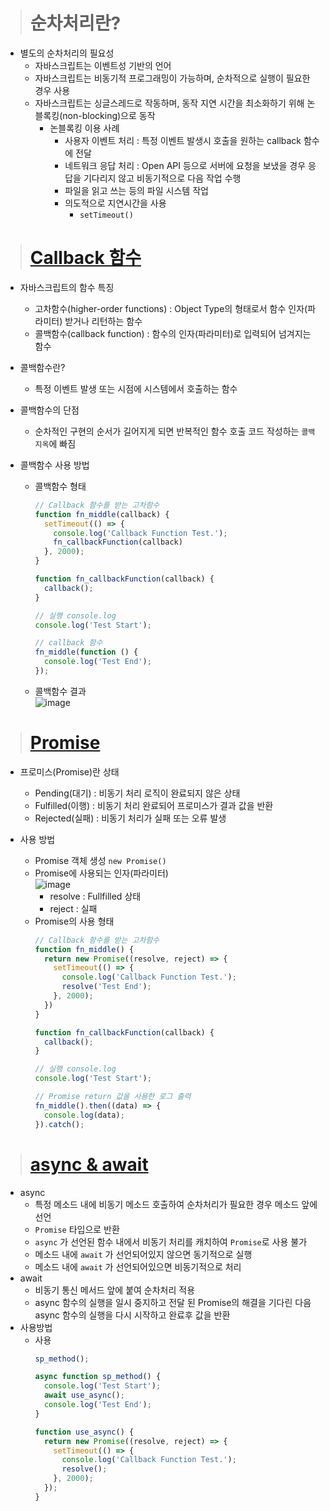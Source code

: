 > # 순차처리란?

- 별도의 순차처리의 필요성
  - 자바스크립트는 이벤트성 기반의 언어
  - 자바스크립트는 비동기적 프로그래밍이 가능하며, 순차적으로 실행이 필요한 경우 사용
  - 자바스크립트는 싱글스레드로 작동하며, 동작 지연 시간을 최소화하기 위해 논블록킹(non-blocking)으로 동작
    - 논블록킹 이용 사례
      - 사용자 이벤트 처리 : 특정 이벤트 발생시 호출을 원하는 callback 함수에 전달
      - 네트워크 응답 처리 : Open API 등으로 서버에 요청을 보냈을 경우 응답을 기다리지 않고 비동기적으로 다음 작업 수행
      - 파일을 읽고 쓰는 등의 파일 시스템 작업
      - 의도적으로 지연시간을 사용
        - `setTimeout()`

> # [Callback 함수](https://developer.mozilla.org/en-US/docs/Glossary/Callback_function)

- 자바스크립트의 함수 특징
  - 고차함수(higher-order functions) : Object Type의 형태로서 함수 인자(파라미터) 받거나 리턴하는 함수
  - 콜백함수(callback function) : 함수의 인자(파라미터)로 입력되어 넘겨지는 함수

- 콜백함수란?
  - 특정 이벤트 발생 또는 시점에 시스템에서 호출하는 함수
  
- 콜백함수의 단점
  - 순차적인 구현의 순서가 길어지게 되면 반복적인 함수 호출 코드 작성하는 `콜백지옥`에 빠짐

- 콜백함수 사용 방법
  - 콜백함수 형태
    ```javascript
    // Callback 함수를 받는 고차함수
    function fn_middle(callback) {
      setTimeout(() => {
        console.log('Callback Function Test.');
        fn_callbackFunction(callback)
      }, 2000);
    }
    
    function fn_callbackFunction(callback) {
      callback();
    }

    // 실행 console.log
    console.log('Test Start');

    // callback 함수
    fn_middle(function () {
      console.log('Test End');
    });
    ```
  - 콜백함수 결과<br /> ![image](https://user-images.githubusercontent.com/81629923/137620586-15991c11-53c5-4357-a058-4f9876694708.png)

> # [Promise](https://developer.mozilla.org/ko/docs/Web/JavaScript/Reference/Global_Objects/Promise)

- 프로미스(Promise)란 상태
  - Pending(대기) : 비동기 처리 로직이 완료되지 않은 상태
  - Fulfilled(이행) : 비동기 처리 완료되어 프로미스가 결과 값을 반환
  - Rejected(실패) : 비동기 처리가 실패 또는 오류 발생

- 사용 방법
  - Promise 객체 생성
    `new Promise()`
  - Promise에 사용되는 인자(파라미터) <br />![image](https://user-images.githubusercontent.com/81629923/137625605-46137606-cba8-432a-891b-7a7eb0cd5a47.png)
    - resolve : Fullfilled 상태
    - reject  : 실패
  - Promise의 사용 형태
    ```javascript
    // Callback 함수를 받는 고차함수
    function fn_middle() {
      return new Promise((resolve, reject) => {
        setTimeout(() => {
          console.log('Callback Function Test.');
          resolve('Test End');
        }, 2000);
      })
    }

    function fn_callbackFunction(callback) {
      callback();
    }

    // 실행 console.log
    console.log('Test Start');

    // Promise return 값을 사용한 로그 출력
    fn_middle().then((data) => {
      console.log(data);
    }).catch();
    ```

> # [async & await](https://developer.mozilla.org/ko/docs/Web/JavaScript/Reference/Statements/async_function)

- async 
  - 특정 메소드 내에 비동기 메소드 호출하여 순차처리가 필요한 경우 메소드 앞에 선언
  - `Promise` 타입으로 반환
  - `async` 가 선언된 함수 내에서 비동기 처리를 캐치하여 `Promise`로 사용 불가
  - 메소드 내에 `await` 가 선언되어있지 않으면 동기적으로 실행
  - 메소드 내에 `await` 가 선언되어있으면 비동기적으로 처리
- await
  - 비동기 통신 메서드 앞에 붙여 순차처리 적용
  - async 함수의 실행을 일시 중지하고 전달 된 Promise의 해결을 기다린 다음 async 함수의 실행을 다시 시작하고 완료후 값을 반환
- 사용방법
  - 사용 
    ```javascript
    sp_method();

    async function sp_method() {
      console.log('Test Start');
      await use_async();
      console.log('Test End');
    }

    function use_async() {
      return new Promise((resolve, reject) => {
        setTimeout(() => {
          console.log('Callback Function Test.');
          resolve();
        }, 2000);
      });
    }
    ```

